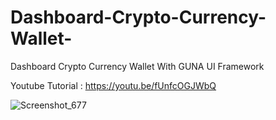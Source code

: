 # Dashboard-Crypto-Currency-Wallet-
Dashboard Crypto Currency Wallet With GUNA UI Framework

Youtube Tutorial : https://youtu.be/fUnfcOGJWbQ

![Screenshot_677](https://user-images.githubusercontent.com/61135648/83350980-c088a000-a372-11ea-85c5-a98db1a7514c.png)
